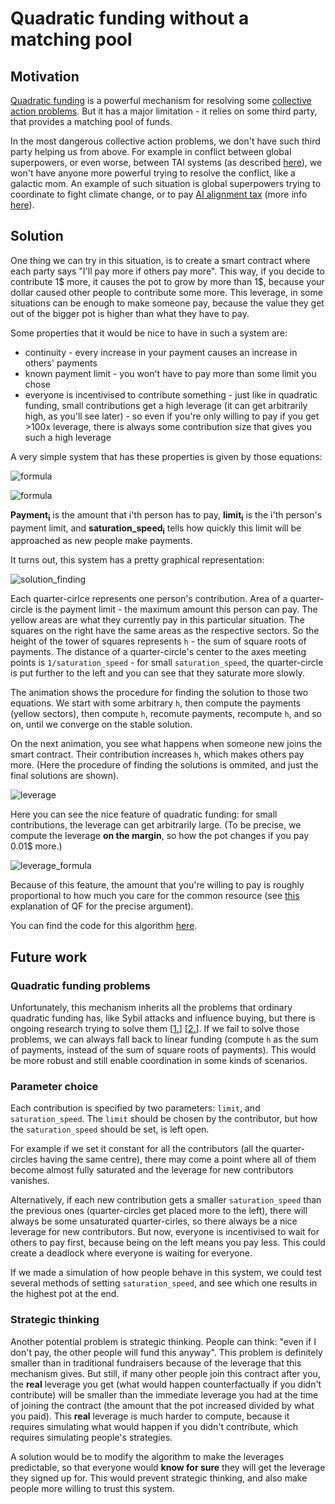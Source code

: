 # Quadratic funding without a matching pool

## Motivation
[Quadratic funding](https://vitalik.ca/general/2019/12/07/quadratic.html) is a powerful mechanism for resolving some [collective action problems](https://en.wikipedia.org/wiki/Collective_action_problem). But it has a major limitation - it relies on some third party, that provides a matching pool of funds. 

In the most dangerous collective action problems, we don't have such third party helping us from above. For example in conflict between global superpowers, or even worse, between TAI systems (as described [here](https://www.lesswrong.com/posts/KMocAf9jnAKc2jXri/sections-1-and-2-introduction-strategy-and-governance)), we won't have anyone more powerful trying to resolve the conflict, like a galactic mom. An example of such situation is global superpowers trying to coordinate to fight climate change, or to pay [AI alignment tax](https://youtu.be/-vsYtevJ2bc?t=547) (more info [here](https://forum.effectivealtruism.org/tag/alignment-tax)).

## Solution
One thing we can try in this situation, is to create a smart contract where each party says "I'll pay more if others pay more". This way, if you decide to contribute 1$ more, it causes the pot to grow by more than 1$, because your dollar caused other people to contribute some more. This leverage, in some situations can be enough to make someone pay, because the value they get out of the bigger pot is higher than what they have to pay.

Some properties that it would be nice to have in such a system are:
- continuity - every increase in your payment causes an increase in others' payments
- known payment limit - you won't have to pay more than some limit you chose
- everyone is incentivised to contribute something - just like in quadratic funding, small contributions get a high leverage (it can get arbitrarily high, as you'll see later) - so even if you're only willing to pay if you get >100x leverage, there is always some contribution size that gives you such a high leverage

A very simple system that has these properties is given by those equations: 
<br>

![formula](https://render.githubusercontent.com/render/math?math=h=\sum_{i}^{}\sqrt{payment_i})

![formula](https://render.githubusercontent.com/render/math?math=payment_i(h)=\frac{limit_i}{\frac{\pi}{2}}arctan(h*saturation\_speed_i))

**Payment<sub>i</sub>** is the amount that i'th person has to pay, **limit<sub>i</sub>** is the i'th person's payment limit, and **saturation_speed<sub>i</sub>** tells how quickly this limit will be approached as new people make payments.

It turns out, this system has a pretty graphical representation:

![solution_finding](https://raw.githubusercontent.com/filyp/coordinated-quadratic-funding/main/videos/solution_finding.gif)
<!-- <video src="https://raw.githubusercontent.com/filyp/coordinated-quadratic-funding/main/videos/solution_finding.mp4" controls="controls" style="max-width: 730px;" autoplay loop></video> -->
Each quarter-cirlce represents one person's contribution. Area of a quarter-circle is the payment limit - the maximum amount this person can pay. The yellow areas are what they currently pay in this particular situation. The squares on the right have the same areas as the respective sectors. So the height of the tower of squares represents `h` - the sum of square roots of payments. The distance of a quarter-circle's center to the axes meeting points is `1/saturation_speed` - for small `saturation_speed`, the quarter-circle is put further to the left and you can see that they saturate more slowly.

The animation shows the procedure for finding the solution to those two equations. We start with some arbitrary `h`, then compute the payments (yellow sectors), then compute `h`, recomute payments, recompute `h`, and so on, until we converge on the stable solution. 

On the next animation, you see what happens when someone new joins the smart contract. Their contribution increases `h`, which makes others pay more. (Here the procedure of finding the solutions is ommited, and just the final solutions are shown). 

![leverage](https://raw.githubusercontent.com/filyp/coordinated-quadratic-funding/main/videos/leverage.gif)
<!-- <video src="https://raw.githubusercontent.com/filyp/coordinated-quadratic-funding/main/videos/leverage.mp4" controls="controls" style="max-width: 730px;" autoplay loop></video> -->
Here you can see the nice feature of quadratic funding: for small contributions, the leverage can get arbitrarily large. (To be precise, we compute the leverage **on the margin**, so how the pot changes if you pay 0.01$ more.)
<br>

![leverage_formula](<https://render.githubusercontent.com/render/math?math=leverage_i=\frac{d\ \sum_{j}^{}payment_j}{d\ payment_i}>)

Because of this feature, the amount that you're willing to pay is roughly proportional to how much you care for the common resource (see [this](https://vitalik.ca/general/2019/12/07/quadratic.html) explanation of QF for the precise argument). 

You can find the code for this algorithm [here](https://github.com/filyp/coordinated-quadratic-funding/blob/main/CQF.ipynb).

## Future work
### Quadratic funding problems
Unfortunately, this mechanism inherits all the problems that ordinary quadratic funding has, like Sybil attacks and influence buying, but there is ongoing research trying to solve them [[1.](https://ethresear.ch/t/pairwise-coordination-subsidies-a-new-quadratic-funding-design/5553)] [[2.](https://ethresear.ch/t/mechanisms-to-prevent-sybil-attacks-in-on-chain-quadratic-funding-grants/9020)]. If we fail to solve those problems, we can always fall back to linear funding (compute `h` as the sum of payments, instead of the sum of square roots of payments). This would be more robust and still enable coordination in some kinds of scenarios.

### Parameter choice
Each contribution is specified by two parameters: `limit`, and `saturation_speed`. The `limit` should be chosen by the contributor, but how the `saturation_speed` should be set, is left open.

For example if we set it constant for all the contributors (all the quarter-circles having the same centre), there may come a point where all of them become almost fully saturated and the leverage for new contributors vanishes.

Alternatively, if each new contribution gets a smaller `saturation_speed` than the previous ones (quarter-circles get placed more to the left), there will always be some unsaturated quarter-cirles, so there always be a nice leverage for new contributors. But now, everyone is incentivised to wait for others to pay first, because being on the left means you pay less. This could create a deadlock where everyone is waiting for everyone.

If we made a simulation of how people behave in this system, we could test several methods of setting `saturation_speed`, and see which one results in the highest pot at the end.

### Strategic thinking
Another potential problem is strategic thinking. People can think: "even if I don't pay, the other people will fund this anyway". This problem is definitely smaller than in traditional fundraisers because of the leverage that this mechanism gives. But still, if many other people join this contract after you, the **real** leverage you get (what would happen counterfactually if you didn't contribute) will be smaller than the immediate leverage you had at the time of joining the contract (the amount that the pot increased divided by what you paid). This **real** leverage is much harder to compute, because it requires simulating what would happen if you didn't contribute, which requires simulating people's strategies.

A solution would be to modify the algorithm to make the leverages predictable, so that everyone would **know for sure** they will get the leverage they signed up for. This would prevent strategic thinking, and also make people more willing to trust this system.



